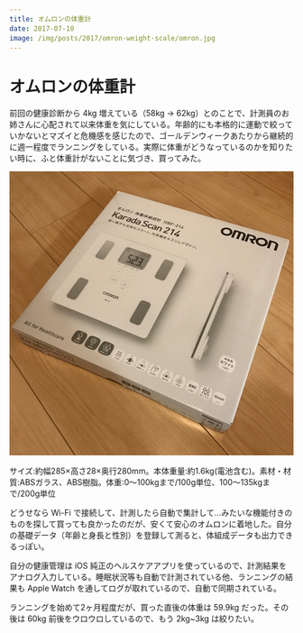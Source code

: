 ```yaml
---
title: オムロンの体重計
date: 2017-07-10
image: /img/posts/2017/omron-weight-scale/omron.jpg
---
```


# オムロンの体重計

前回の健康診断から 4kg 増えている（58kg -> 62kg）とのことで、計測員のお姉さんに心配されて以来体重を気にしている。年齢的にも本格的に運動で絞っていかないとマズイと危機感を感じたので、ゴールデンウィークあたりから継続的に週一程度でランニングをしている。実際に体重がどうなっているのかを知りたい時に、ふと体重計がないことに気づき、買ってみた。

![オムロンの体重計](/img/posts/2017/omron-weight-scale/omron.jpg)

<affiliate-link
  src="https://images-na.ssl-images-amazon.com/images/I/81DHIyoFcWL._SX425_.jpg"
  href="https://www.amazon.co.jp/dp/B005JVBDG0/"
  tag="1000ch-22"
  title="オムロン 体重・体組成計 カラダスキャン ホワイト HBF-214-W">
  サイズ:約幅285×高さ28×奥行280mm。本体重量:約1.6kg(電池含む)。素材・材質:ABSガラス、ABS樹脂。体重:0～100kgまで/100g単位、100～135kgまで/200g単位
</affiliate-link>

どうせなら Wi-Fi で接続して、計測したら自動で集計して…みたいな機能付きのものを探して買っても良かったのだが、安くて安心のオムロンに着地した。自分の基礎データ（年齢と身長と性別）を登録して測ると、体組成データも出力できるっぽい。

自分の健康管理は iOS 純正のヘルスケアアプリを使っているので、計測結果をアナログ入力している。睡眠状況等も自動で計測されている他、ランニングの結果も Apple Watch を通してログが取れているので、自動で同期されている。

ランニングを始めて2ヶ月程度だが、買った直後の体重は 59.9kg だった。その後は 60kg 前後をウロウロしているので、もう 2kg~3kg は絞りたい。
